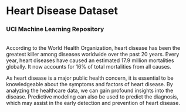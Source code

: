 # Heart Disease Dataset 
### UCI Machine Learning Repository

<br>
According to the World Health Organization, heart disease has been the greatest killer among diseases worldwide over the past 20 years. Every year, heart diseases have caused an estimated 17.9 million mortalities globally. It now accounts for 16% of total mortalities from all causes.

As heart disease is a major public health concern, it is essential to be knowledgeable about the symptoms and factors of heart disease. By analyzing the healthcare data, we can gain profound insights into the disease. Predictive modeling can also be used to predict the diagnosis, which may assist in the early detection and prevention of heart disease.

